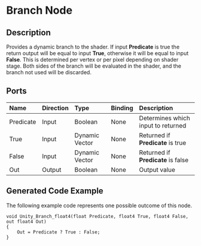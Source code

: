 # Branch Node

## Description

Provides a dynamic branch to the shader. If input **Predicate** is true the return output will be equal to input **True**, otherwise it will be equal to input **False**. This is determined per vertex or per pixel depending on shader stage. Both sides of the branch will be evaluated in the shader, and the branch not used will be discarded.

## Ports

| Name        | Direction           | Type  | Binding | Description |
|:------------ |:-------------|:-----|:---|:---|
| Predicate      | Input | Boolean | None | Determines which input to returned |
| True     | Input | Dynamic Vector | None | Returned if **Predicate** is true |
| False      | Input | Dynamic Vector | None | Returned if **Predicate** is false |
| Out | Output      |    Boolean | None | Output value |

## Generated Code Example

The following example code represents one possible outcome of this node.

```
void Unity_Branch_float4(float Predicate, float4 True, float4 False, out float4 Out)
{
    Out = Predicate ? True : False;
}
```
